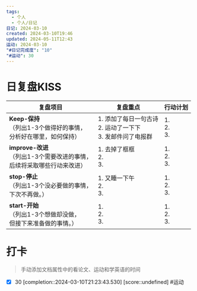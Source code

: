 ```yaml
---
tags:
  - 个人
  - 个人/日记
日记: 2024-03-10
created: 2024-03-10T19:46
updated: 2024-05-11T12:43
运动: 2024-03-10
"#日记完成度": "10"
"#运动": 30
---
```



# 日复盘KISS
| **复盘项目**                                             | **复盘重点**                                  | **行动计划**          |
| ---------------------------------------------------- | ----------------------------------------- | ----------------- |
| **Keep-保持**<br>（列出1-3个做得好的事情，<br>   分析好在哪里，如何保持）     | 1.  添加了每日一句古诗<br>2. 运动了一下下<br>3. 发邮件问了电报群 | 1.  <br>2. <br>3. |
| **improve-改进**<br>（列出1-3个需要改进的事情，<br>  后续将采取哪些行动来改进） | 1.  去掉了框框<br>2. <br>3.                    | 1.  <br>2. <br>3. |
| **stop-停止**<br>（列出1-3个没必要做的事情，<br>下次不再做。）            | 1.  又睡一下午<br>2. <br>3.                    | 1.  <br>2. <br>3. |
| **start-开始**<br>（列出1-3个想做却没做，<br>但接下来准备做的事情。）        | 1.  <br>2. <br>3.                         | 1.  <br>2. <br>3. |


# 打卡
> 手动添加文档属性中的看论文、运动和学英语的时间




- [x] 30 [completion::2024-03-10T21:23:43.530] [score::undefined] #运动